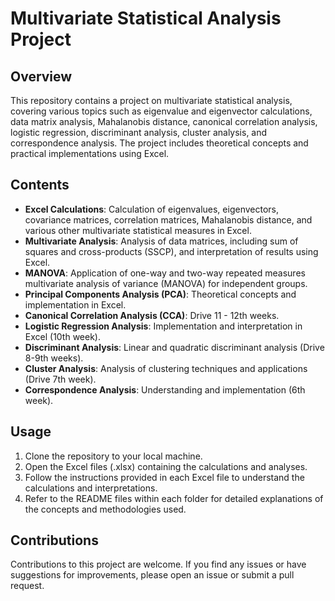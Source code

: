 # Multivariate Statistical Analysis Project

## Overview
This repository contains a project on multivariate statistical analysis, covering various topics such as eigenvalue and eigenvector calculations, data matrix analysis, Mahalanobis distance, canonical correlation analysis, logistic regression, discriminant analysis, cluster analysis, and correspondence analysis. The project includes theoretical concepts and practical implementations using Excel.

## Contents
- **Excel Calculations**: Calculation of eigenvalues, eigenvectors, covariance matrices, correlation matrices, Mahalanobis distance, and various other multivariate statistical measures in Excel.
- **Multivariate Analysis**: Analysis of data matrices, including sum of squares and cross-products (SSCP), and interpretation of results using Excel.
- **MANOVA**: Application of one-way and two-way repeated measures multivariate analysis of variance (MANOVA) for independent groups.
- **Principal Components Analysis (PCA)**: Theoretical concepts and implementation in Excel.
- **Canonical Correlation Analysis (CCA)**: Drive 11 - 12th weeks.
- **Logistic Regression Analysis**: Implementation and interpretation in Excel (10th week).
- **Discriminant Analysis**: Linear and quadratic discriminant analysis (Drive 8-9th weeks).
- **Cluster Analysis**: Analysis of clustering techniques and applications (Drive 7th week).
- **Correspondence Analysis**: Understanding and implementation (6th week).

## Usage
1. Clone the repository to your local machine.
2. Open the Excel files (.xlsx) containing the calculations and analyses.
3. Follow the instructions provided in each Excel file to understand the calculations and interpretations.
4. Refer to the README files within each folder for detailed explanations of the concepts and methodologies used.

## Contributions
Contributions to this project are welcome. If you find any issues or have suggestions for improvements, please open an issue or submit a pull request.
